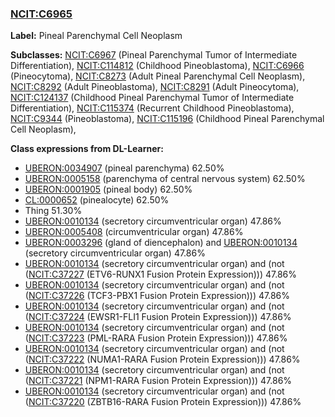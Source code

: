 
### [NCIT:C6965](http://purl.obolibrary.org/obo/NCIT_C6965)
**Label:** Pineal Parenchymal Cell Neoplasm

**Subclasses:** [NCIT:C6967](http://purl.obolibrary.org/obo/NCIT_C6967) (Pineal Parenchymal Tumor of Intermediate Differentiation), [NCIT:C114812](http://purl.obolibrary.org/obo/NCIT_C114812) (Childhood Pineoblastoma), [NCIT:C6966](http://purl.obolibrary.org/obo/NCIT_C6966) (Pineocytoma), [NCIT:C8273](http://purl.obolibrary.org/obo/NCIT_C8273) (Adult Pineal Parenchymal Cell Neoplasm), [NCIT:C8292](http://purl.obolibrary.org/obo/NCIT_C8292) (Adult Pineoblastoma), [NCIT:C8291](http://purl.obolibrary.org/obo/NCIT_C8291) (Adult Pineocytoma), [NCIT:C124137](http://purl.obolibrary.org/obo/NCIT_C124137) (Childhood Pineal Parenchymal Tumor of Intermediate Differentiation), [NCIT:C115374](http://purl.obolibrary.org/obo/NCIT_C115374) (Recurrent Childhood Pineoblastoma), [NCIT:C9344](http://purl.obolibrary.org/obo/NCIT_C9344) (Pineoblastoma), [NCIT:C115196](http://purl.obolibrary.org/obo/NCIT_C115196) (Childhood Pineal Parenchymal Cell Neoplasm), 

**Class expressions from DL-Learner:**

- [UBERON:0034907](http://purl.obolibrary.org/obo/UBERON_0034907) (pineal parenchyma) 62.50%
- [UBERON:0005158](http://purl.obolibrary.org/obo/UBERON_0005158) (parenchyma of central nervous system) 62.50%
- [UBERON:0001905](http://purl.obolibrary.org/obo/UBERON_0001905) (pineal body) 62.50%
- [CL:0000652](http://purl.obolibrary.org/obo/CL_0000652) (pinealocyte) 62.50%
- Thing 51.30%
- [UBERON:0010134](http://purl.obolibrary.org/obo/UBERON_0010134) (secretory circumventricular organ) 47.86%
- [UBERON:0005408](http://purl.obolibrary.org/obo/UBERON_0005408) (circumventricular organ) 47.86%
- [UBERON:0003296](http://purl.obolibrary.org/obo/UBERON_0003296) (gland of diencephalon) and [UBERON:0010134](http://purl.obolibrary.org/obo/UBERON_0010134) (secretory circumventricular organ) 47.86%
- [UBERON:0010134](http://purl.obolibrary.org/obo/UBERON_0010134) (secretory circumventricular organ) and (not ([NCIT:C37227](http://purl.obolibrary.org/obo/NCIT_C37227) (ETV6-RUNX1 Fusion Protein Expression))) 47.86%
- [UBERON:0010134](http://purl.obolibrary.org/obo/UBERON_0010134) (secretory circumventricular organ) and (not ([NCIT:C37226](http://purl.obolibrary.org/obo/NCIT_C37226) (TCF3-PBX1 Fusion Protein Expression))) 47.86%
- [UBERON:0010134](http://purl.obolibrary.org/obo/UBERON_0010134) (secretory circumventricular organ) and (not ([NCIT:C37224](http://purl.obolibrary.org/obo/NCIT_C37224) (EWSR1-FLI1 Fusion Protein Expression))) 47.86%
- [UBERON:0010134](http://purl.obolibrary.org/obo/UBERON_0010134) (secretory circumventricular organ) and (not ([NCIT:C37223](http://purl.obolibrary.org/obo/NCIT_C37223) (PML-RARA Fusion Protein Expression))) 47.86%
- [UBERON:0010134](http://purl.obolibrary.org/obo/UBERON_0010134) (secretory circumventricular organ) and (not ([NCIT:C37222](http://purl.obolibrary.org/obo/NCIT_C37222) (NUMA1-RARA Fusion Protein Expression))) 47.86%
- [UBERON:0010134](http://purl.obolibrary.org/obo/UBERON_0010134) (secretory circumventricular organ) and (not ([NCIT:C37221](http://purl.obolibrary.org/obo/NCIT_C37221) (NPM1-RARA Fusion Protein Expression))) 47.86%
- [UBERON:0010134](http://purl.obolibrary.org/obo/UBERON_0010134) (secretory circumventricular organ) and (not ([NCIT:C37220](http://purl.obolibrary.org/obo/NCIT_C37220) (ZBTB16-RARA Fusion Protein Expression))) 47.86%


